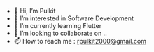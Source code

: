 - 👋 Hi, I’m Pulkit
- 👀 I’m interested in Software Development
- 🌱 I’m currently learning Flutter
- 💞️ I’m looking to collaborate on ..
- 📫 How to reach me : rpulkit2000@gmail.com

<!---
ItsPulkit/ItsPulkit is a ✨ special ✨ repository because its `README.md` (this file) appears on your GitHub profile.
You can click the Preview link to take a look at your changes.
--->
